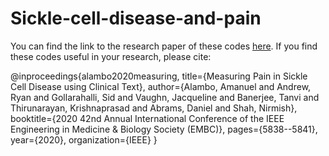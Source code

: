 # Sickle-cell-disease-and-pain

You can find the link to the research paper of these codes [here](https://ieeexplore.ieee.org/stamp/stamp.jsp?arnumber=9175599).  If you find these codes useful in your research, please cite:

@inproceedings{alambo2020measuring,
  title={Measuring Pain in Sickle Cell Disease using Clinical Text},
  author={Alambo, Amanuel and Andrew, Ryan and Gollarahalli, Sid and Vaughn, Jacqueline and Banerjee, Tanvi and Thirunarayan, Krishnaprasad and Abrams, Daniel and Shah, Nirmish},
  booktitle={2020 42nd Annual International Conference of the IEEE Engineering in Medicine \& Biology Society (EMBC)},
  pages={5838--5841},
  year={2020},
  organization={IEEE}
}
